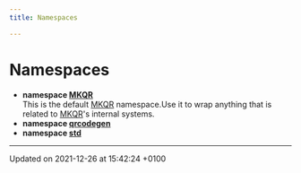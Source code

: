 ```yaml
---
title: Namespaces

---
```


# Namespaces




* **namespace [MKQR](/Namespaces/namespace_m_k_q_r.md)** <br>This is the default [MKQR]() namespace.Use it to wrap anything that is related to [MKQR]()'s internal systems. 
* **namespace [qrcodegen](/Namespaces/namespaceqrcodegen.md)** 
* **namespace [std](/Namespaces/namespacestd.md)** 



-------------------------------

Updated on 2021-12-26 at 15:42:24 +0100
